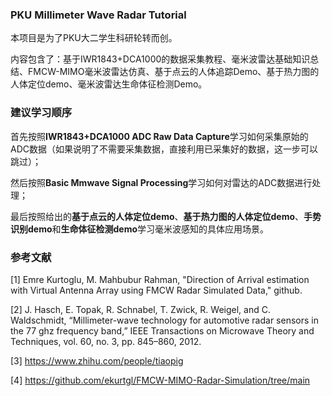 ### PKU Millimeter Wave Radar Tutorial

本项目是为了PKU大二学生科研轮转而创。

内容包含了：基于IWR1843+DCA1000的数据采集教程、毫米波雷达基础知识总结、FMCW-MIMO毫米波雷达仿真、基于点云的人体追踪Demo、基于热力图的人体定位demo、毫米波雷达生命体征检测Demo。

### 建议学习顺序
首先按照**IWR1843+DCA1000 ADC Raw Data Capture**学习如何采集原始的ADC数据（如果说明了不需要采集数据，直接利用已采集好的数据，这一步可以跳过）；

然后按照**Basic Mmwave Signal Processing**学习如何对雷达的ADC数据进行处理；

最后按照给出的**基于点云的人体定位demo**、**基于热力图的人体定位demo**、**手势识别demo**和**生命体征检测demo**学习毫米波感知的具体应用场景。

### 参考文献

[1] Emre Kurtoglu, M. Mahbubur Rahman, "Direction of Arrival estimation with Virtual Antenna Array using FMCW Radar Simulated Data," github.

[2] J. Hasch, E. Topak, R. Schnabel, T. Zwick, R. Weigel, and C. Waldschmidt, “Millimeter-wave technology for automotive radar sensors in the 77 ghz frequency band,” IEEE Transactions on Microwave Theory and Techniques, vol. 60, no. 3, pp. 845–860, 2012.

[3] https://www.zhihu.com/people/tiaopig

[4] https://github.com/ekurtgl/FMCW-MIMO-Radar-Simulation/tree/main


